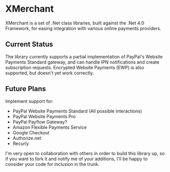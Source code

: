 XMerchant
=========

XMerchant is a set of .Net class libraries, built against the .Net 4.0 Framework, for easing integration with various online payments providers.

Current Status
--------------

The library currently supports a partial implementation of PayPal's Website Payments Standard gateway, and can handle IPN notifications and create subscription requests. Encrypted Website Payments (EWP) is also supported, but doesn't yet work correctly.

Future Plans
------------
Implement support for:

* PayPal Website Payments Standard (All possible interactions)
* PayPal Website Payments Pro
* PayPal Payflow Gateway?
* Amazon Flexible Payments Service
* Google Checkout
* Authorize.net
* Recurly

I'm very open to collaboration with others in order to build this library up, so if you want to fork it and notify me of your additions, I'll be happy to consider your code for inclusion in the trunk.